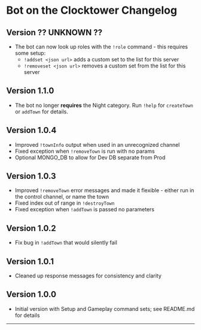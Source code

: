 # Bot on the Clocktower Changelog

## Version ?? UNKNOWN ??

* The bot can now look up roles with the `!role` command - this requires some setup:
  * `!addset <json url>` adds a custom set to the list for this server
  * `!removeset <json url>` removes a custom set from the list for this server

## Version 1.1.0

* The bot no longer **requires** the Night category. Run `!help` for `createTown` or `addTown` for details.

## Version 1.0.4

* Improved `!townInfo` output when used in an unrecognized channel
* Fixed exception when `!removeTown` is run with no params
* Optional MONGO_DB to allow for Dev DB separate from Prod

## Version 1.0.3

* Improved `!removeTown` error messages and made it flexible - either run in the control channel, or name the town
* Fixed index out of range in `!destroyTown`
* Fixed exception when `!addTown` is passed no parameters

## Version 1.0.2

* Fix bug in `!addTown` that would silently fail

## Version 1.0.1

* Cleaned up response messages for consistency and clarity

## Version 1.0.0

* Initial version with Setup and Gameplay command sets; see README.md for details

---